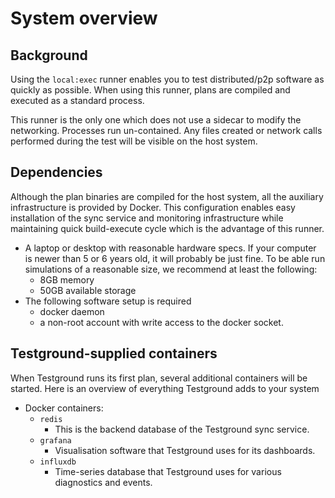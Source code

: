 # System overview

## Background

Using the `local:exec` runner  enables you to test distributed/p2p software as quickly as possible. When using this runner, plans are compiled and executed as a standard process.

This runner is the only one which does not use a sidecar to modify the networking. Processes run un-contained. Any files created or network calls performed during the test will be visible on the host system.

## Dependencies

Although the plan binaries are compiled for the host system, all the auxiliary infrastructure is provided by Docker. This configuration enables easy installation of the sync service and monitoring infrastructure while maintaining quick build-execute cycle which is the advantage of this runner.

* A laptop or desktop with reasonable hardware specs. If your computer is newer than 5 or 6 years old, it will probably be just fine. To be able run simulations of a reasonable size, we recommend at least the following:
  * 8GB memory
  * 50GB available storage
* The following software setup is required
  * docker daemon
  * a non-root account with write access to the docker socket.

## Testground-supplied containers

When Testground runs its first plan, several additional containers will be started. Here is an overview of everything Testground adds to your system

* Docker containers:
  * `redis`
    * This is the backend database of the Testground sync service.
  * `grafana`
    * Visualisation software that Testground uses for its dashboards.
  * `influxdb`
    * Time-series database that Testground uses for various diagnostics and events.

